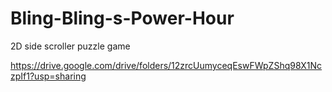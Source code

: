 # Bling-Bling-s-Power-Hour
2D side scroller puzzle game

https://drive.google.com/drive/folders/12zrcUumyceqEswFWpZShq98X1NczpIf1?usp=sharing
